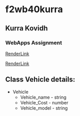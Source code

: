 # f2wb40kurra
## Kurra Kovidh
### WebApps Assignment

[RenderLink](https://f2wb40kurra.onrender.com/)

[RenderLink](https://dashboard.render.com/web/srv-cddn9rta499c9d02bovg/deploys/dep-cddn9sla499c9d02bp7g)

## Class Vehicle details:
* Vehicle
    * Vehicle_name - string
    * Vehicle_Cost - number
    * Vehicle_model - string